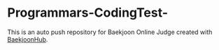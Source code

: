 # Programmars-CodingTest-
This is an auto push repository for Baekjoon Online Judge created with [BaekjoonHub](https://github.com/BaekjoonHub/BaekjoonHub).
